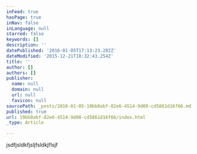 ```yaml
---
inFeed: true
hasPage: true
inNav: false
inLanguage: null
starred: false
keywords: []
description: ''
datePublished: '2016-01-05T17:13:23.282Z'
dateModified: '2015-12-21T18:32:43.254Z'
title: ''
author: []
authors: []
publisher:
  name: null
  domain: null
  url: null
  favicon: null
sourcePath: _posts/2016-01-05-19bb8abf-82e6-4514-9d08-cd5861d16f66.md
published: true
url: 19bb8abf-82e6-4514-9d08-cd5861d16f66/index.html
_type: Article

---
```

jsdfjsldkfjsljfsldkjflsjf